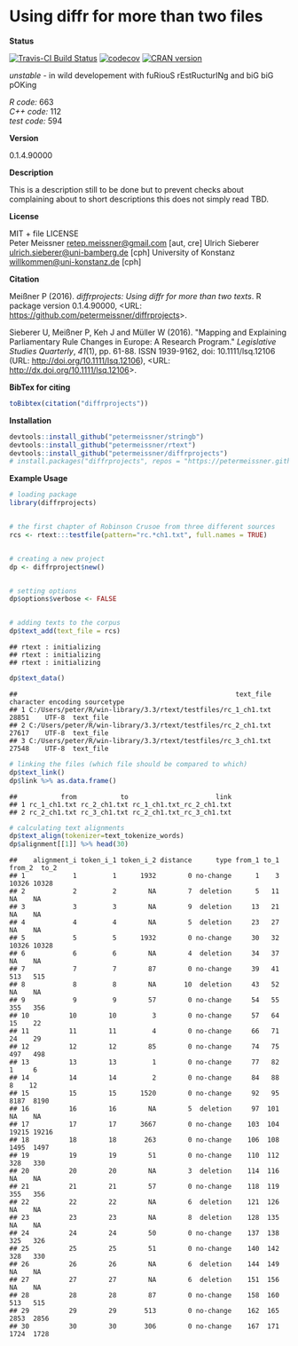 
Using diffr for more than two files
===================================

**Status**

[![Travis-CI Build Status](https://travis-ci.org/petermeissner/diffrprojects.svg?branch=master)](https://travis-ci.org/petermeissner/diffrprojects) [![codecov](https://codecov.io/gh/petermeissner/diffrprojects/branch/master/graph/badge.svg)](https://codecov.io/gh/petermeissner/diffrprojects/tree/master/R) [![CRAN version](http://www.r-pkg.org/badges/version/diffrprojects)](https://cran.r-project.org/package=diffrprojects)

*unstable* - in wild developement with fuRiouS rEstRucturINg and biG biG pOKing

*R code:* 663<br> *C++ code:* 112<br> *test code:* 594

**Version**

0.1.4.90000

**Description**

This is a description still to be done but to prevent checks about complaining about to short descriptions this does not simply read TBD.

**License**

MIT + file LICENSE <br>Peter Meissner <retep.meissner@gmail.com> \[aut, cre\] Ulrich Sieberer <ulrich.sieberer@uni-bamberg.de> \[cph\] University of Konstanz <willkommen@uni-konstanz.de> \[cph\]

**Citation**

Meißner P (2016). *diffrprojects: Using diffr for more than two texts*. R package version 0.1.4.90000, &lt;URL: <https://github.com/petermeissner/diffrprojects>&gt;.

Sieberer U, Meißner P, Keh J and Müller W (2016). "Mapping and Explaining Parliamentary Rule Changes in Europe: A Research Program." *Legislative Studies Quarterly*, *41*(1), pp. 61-88. ISSN 1939-9162, doi: 10.1111/lsq.12106 (URL: <http://doi.org/10.1111/lsq.12106>), &lt;URL: <http://dx.doi.org/10.1111/lsq.12106>&gt;.

**BibTex for citing**

``` r
toBibtex(citation("diffrprojects"))
```

**Installation**

``` r
devtools::install_github("petermeissner/stringb")
devtools::install_github("petermeissner/rtext")
devtools::install_github("petermeissner/diffrprojects")
# install.packages("diffrprojects", repos = "https://petermeissner.github.io/drat")
```

**Example Usage**

``` r
# loading package
library(diffrprojects)


# the first chapter of Robinson Crusoe from three different sources
rcs <- rtext:::testfile(pattern="rc.*ch1.txt", full.names = TRUE) 


# creating a new project
dp <- diffrproject$new()


# setting options
dp$options$verbose <- FALSE


# adding texts to the corpus
dp$text_add(text_file = rcs)
```

    ## rtext : initializing
    ## rtext : initializing
    ## rtext : initializing

``` r
dp$text_data()
```

    ##                                                       text_file character encoding sourcetype
    ## 1 C:/Users/peter/R/win-library/3.3/rtext/testfiles/rc_1_ch1.txt     28851    UTF-8  text_file
    ## 2 C:/Users/peter/R/win-library/3.3/rtext/testfiles/rc_2_ch1.txt     27617    UTF-8  text_file
    ## 3 C:/Users/peter/R/win-library/3.3/rtext/testfiles/rc_3_ch1.txt     27548    UTF-8  text_file

``` r
# linking the files (which file should be compared to which)
dp$text_link()
dp$link %>% as.data.frame()
```

    ##           from           to                      link
    ## 1 rc_1_ch1.txt rc_2_ch1.txt rc_1_ch1.txt_rc_2_ch1.txt
    ## 2 rc_2_ch1.txt rc_3_ch1.txt rc_2_ch1.txt_rc_3_ch1.txt

``` r
# calculating text alignments
dp$text_align(tokenizer=text_tokenize_words)
dp$alignment[[1]] %>% head(30)
```

    ##    alignment_i token_i_1 token_i_2 distance      type from_1 to_1 from_2  to_2
    ## 1            1         1      1932        0 no-change      1    3  10326 10328
    ## 2            2         2        NA        7  deletion      5   11     NA    NA
    ## 3            3         3        NA        9  deletion     13   21     NA    NA
    ## 4            4         4        NA        5  deletion     23   27     NA    NA
    ## 5            5         5      1932        0 no-change     30   32  10326 10328
    ## 6            6         6        NA        4  deletion     34   37     NA    NA
    ## 7            7         7        87        0 no-change     39   41    513   515
    ## 8            8         8        NA       10  deletion     43   52     NA    NA
    ## 9            9         9        57        0 no-change     54   55    355   356
    ## 10          10        10         3        0 no-change     57   64     15    22
    ## 11          11        11         4        0 no-change     66   71     24    29
    ## 12          12        12        85        0 no-change     74   75    497   498
    ## 13          13        13         1        0 no-change     77   82      1     6
    ## 14          14        14         2        0 no-change     84   88      8    12
    ## 15          15        15      1520        0 no-change     92   95   8187  8190
    ## 16          16        16        NA        5  deletion     97  101     NA    NA
    ## 17          17        17      3667        0 no-change    103  104  19215 19216
    ## 18          18        18       263        0 no-change    106  108   1495  1497
    ## 19          19        19        51        0 no-change    110  112    328   330
    ## 20          20        20        NA        3  deletion    114  116     NA    NA
    ## 21          21        21        57        0 no-change    118  119    355   356
    ## 22          22        22        NA        6  deletion    121  126     NA    NA
    ## 23          23        23        NA        8  deletion    128  135     NA    NA
    ## 24          24        24        50        0 no-change    137  138    325   326
    ## 25          25        25        51        0 no-change    140  142    328   330
    ## 26          26        26        NA        6  deletion    144  149     NA    NA
    ## 27          27        27        NA        6  deletion    151  156     NA    NA
    ## 28          28        28        87        0 no-change    158  160    513   515
    ## 29          29        29       513        0 no-change    162  165   2853  2856
    ## 30          30        30       306        0 no-change    167  171   1724  1728
